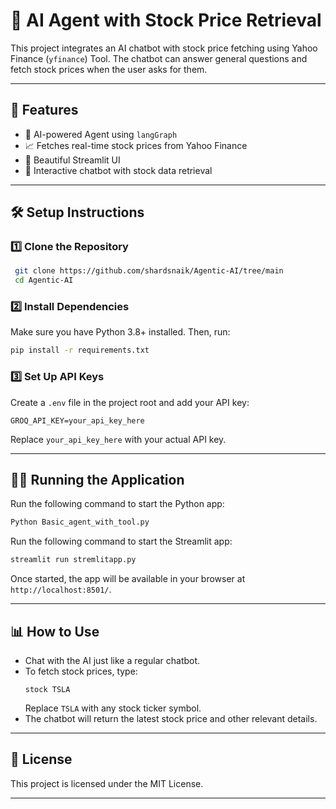 # 📌 AI Agent with Stock Price Retrieval

This project integrates an AI chatbot with stock price fetching using Yahoo Finance (`yfinance`) Tool. The chatbot can answer general questions and fetch stock prices when the user asks for them.

---

## 🚀 Features
- 💬 AI-powered Agent using `langGraph`
- 📈 Fetches real-time stock prices from Yahoo Finance
- 🎨 Beautiful Streamlit UI
- 🔄 Interactive chatbot with stock data retrieval

---

## 🛠️ Setup Instructions

### **1️⃣ Clone the Repository**
```bash
 git clone https://github.com/shardsnaik/Agentic-AI/tree/main
 cd Agentic-AI
```

### **2️⃣ Install Dependencies**
Make sure you have Python 3.8+ installed. Then, run:
```bash
pip install -r requirements.txt
```

### **3️⃣ Set Up API Keys**
Create a `.env` file in the project root and add your API key:
```env
GROQ_API_KEY=your_api_key_here
```
Replace `your_api_key_here` with your actual API key.

---

## 🏃‍♂️ Running the Application
Run the following command to start the Python app:
```bash
Python Basic_agent_with_tool.py
```

Run the following command to start the Streamlit app:
```bash
streamlit run stremlitapp.py
```

Once started, the app will be available in your browser at `http://localhost:8501/`.

---

## 📊 How to Use
- Chat with the AI just like a regular chatbot.
- To fetch stock prices, type:  
  ```
  stock TSLA
  ```
  Replace `TSLA` with any stock ticker symbol.
- The chatbot will return the latest stock price and other relevant details.

---


## 📜 License
This project is licensed under the MIT License.

---
